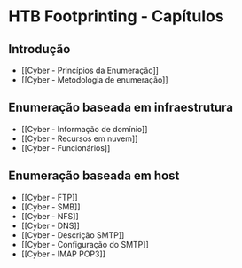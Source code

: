 
# HTB Footprinting - Capítulos

## Introdução

- [[Cyber - Princípios da Enumeração]]
- [[Cyber - Metodologia de enumeração]]

## Enumeração baseada em infraestrutura

- [[Cyber - Informação de domínio]]
- [[Cyber - Recursos em nuvem]]
- [[Cyber - Funcionários]]

## Enumeração baseada em host

- [[Cyber - FTP]]
- [[Cyber - SMB]]
- [[Cyber - NFS]]
- [[Cyber - DNS]]
- [[Cyber - Descrição SMTP]]
- [[Cyber - Configuração do SMTP]]
- [[Cyber - IMAP POP3]]






















































